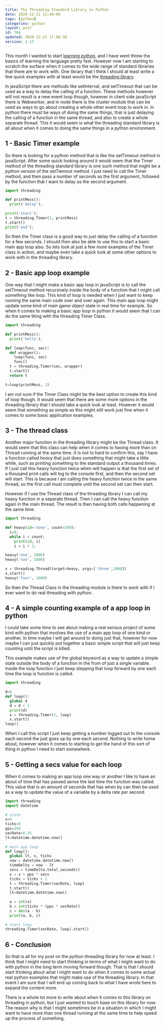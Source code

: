 ```yaml
---
title: The Threading Standard Library in Python 
date: 2020-12-21 12:49:00
tags: [python]
categories: python
layout: post
id: 766
updated: 2020-12-21 17:08:38
version: 1.13
---
```


This month I wanted to start [learning python](https://docs.python.org/3/tutorial/), and I have went threw the basics of learning the language pretty fast. However now I am starting to scratch the surface when it comes to the wide range of standard libraries that there are to work with. One library that I think I should at least write a few quick examples with at least would be the [threading library](https://docs.python.org/3.7/library/threading.html).

In javaScript there are methods like setInterval, and setTimeout that can be used as a way to delay the calling of a function. These methods however will not result is a new event loop though, however in client side javaScript there is Webworker, and in node there is the cluster module that can be used as ways to go about creating a whole other event loop to work in. In python there must be ways of doing the same things, that is just delaying the calling of a function in the same thread, and also to create a whole separate thread. This it would seem is what the threading standard library is all about when it comes to doing the same things in a python environment.

<!-- more -->

## 1 - Basic Timer example

So there is looking for a python method that is like the setTimeout method in javaScript. After some quick looking around it would seem that the Timer method of the threading standard library is one such method that might be a python version of the setTiemout method. I just need to call the Timer method, and then pass a number of seconds as the first argument, followed by the function that I want to delay as the second argument.

```python
import threading
 
def printMess():
  print('delay');
 
print('start');
t = threading.Timer(3, printMess)
t.start()
print('end');
```

So then the Timer class is a good way to just delay the calling of a function for a few seconds. I should then also be able to use this to start a basic main app loop also. So lets look at just a few more examples of the Timer class in action, and maybe even take a quick look at some other options to work with in the threading library.

## 2 - Basic app loop example

One way that I might make a basic app loop in javaScript is to call the setTimeout method recursively inside the body of a function that I might call something like loop. This kind of loop is needed when I just want to keep running the same main code over and over again. This main app loop might update some kind of main game object state in real time for example. So when it comes to making a basic app loop in python it would seem that I can do the same thing with the threading Timer Class.

```python
import threading
 
def printMess():
  print('hello');
 
def loop(func, sec):
  def wrapper():
    loop(func, sec)
    func()
  t = threading.Timer(sec, wrapper)
  t.start()
  return t
 
t=loop(printMess, 1)
```

I am not sure if the Timer Class might be the best option to create this kind of loop though. It would seem that there are some more options in the threading library that I should take a quick look at least. However it would seem that something as simple as this might still work just fine when it comes to some basic application examples.

## 3 - The thread class

Another major function in the threading library might be the Thread class. It would seem that this class can help when it comes to having more than on Thread running at the same time. It is not to hard to confirm this, say I have a function called _heavy_ that just does something that might take a little while, such as printing something to the standard output a thousand times. If I just call this heavy function twice when will happen is that the first set of a thousand print calls will log to the console first, and then the second set will start. This is because I am calling the heavy function twice in the same thread, so the first call must complete until the second set can then start.

However if I use the Thread class of the threading library I can call my heavy function in a separate thread. Then I can call the heavy function again in the main thread. The result is then having both calls happening at the same time.

```python
import threading
 
def heavy(id='none', count=100):
  i=0;
  while i < count:
    print(id, i)
    i = i + 1;
 
heavy('one', 1000)
heavy('two', 1000)
 
x = threading.Thread(target=heavy, args=['three',1000])
x.start()
heavy('four', 1000)
```

So then the Thread Class in the threading module is there to work with if I ever want to do real threading with python.

## 4 - A simple counting example of a app loop in python

I could take some time to see about making a real serious project of some kind with python that involves the use of a main app loop of one kind or another. In time maybe I will get around to doing just that, however for now maybe I can just quickly put together a basic simple script that will just keep counting until the script is killed.

This example makes use of the global keyword as a way to update a simple state outside the body of a function in the from of just a single variable. Inside the loop function I just keep stepping that loop forward by one each time the loop is function is called.

```python
import threading
 
d=0
def loop():
  global d
  d = d + 1
  print(d)
  x = threading.Timer(1, loop)
  x.start()
loop()
```

When I call this script I just keep getting a number logged out to the console each second the just goes up by one each second. Nothing to write home about, however when it comes to starting to get the hand of this sort of thing in python I need to start somewhere.

## 5 - Getting a secs value for each loop

When it comes to making an app loop one way or another I like to have an about of time that has passed sense the last time the function was called. This value that is an amount of seconds that has when by can then be used as a way to update the value of a variable by a delta rate per second.

```python
import threading
import datetime
 
# state
x=0
ticks=0
pps=256
secRate=0.25
lt=datetime.datetime.now()
 
# main app loop
def loop():
  global lt, x, ticks
  now = datetime.datetime.now()
  timeDelta = now - lt
  secs = timeDelta.total_seconds()
  x = x + pps * secs
  ticks = ticks + 1
  t = threading.Timer(secRate, loop)
  t.start()
  lt=datetime.datetime.now()
  
  a = int(x)
  b = int(ticks * (pps * secRate))
  c = abs(a - b)
  print(a, b, c)
 
# start loop
threading.Timer(secRate, loop).start()
```

## 6 - Conclusion

So that is all for my post on the python threading library for now at least. I think that I might need to start thinking in terms of what I might want to do with python in the long term moving forward though. That is that I should start thinking about what I might want to do when it comes to some actual real python examples that might make use of the threading library. In that event I am sure that I will end up coming back to what I have wrote here to expand the content more.

There is a whole lot more to write about when it comes to this library on threading in python, but I just wanted to touch base on this library for now. The reason why is that I might sometimes be in a situation in which I might want to have more than one thread running at the same time to help speed up the process of something.
